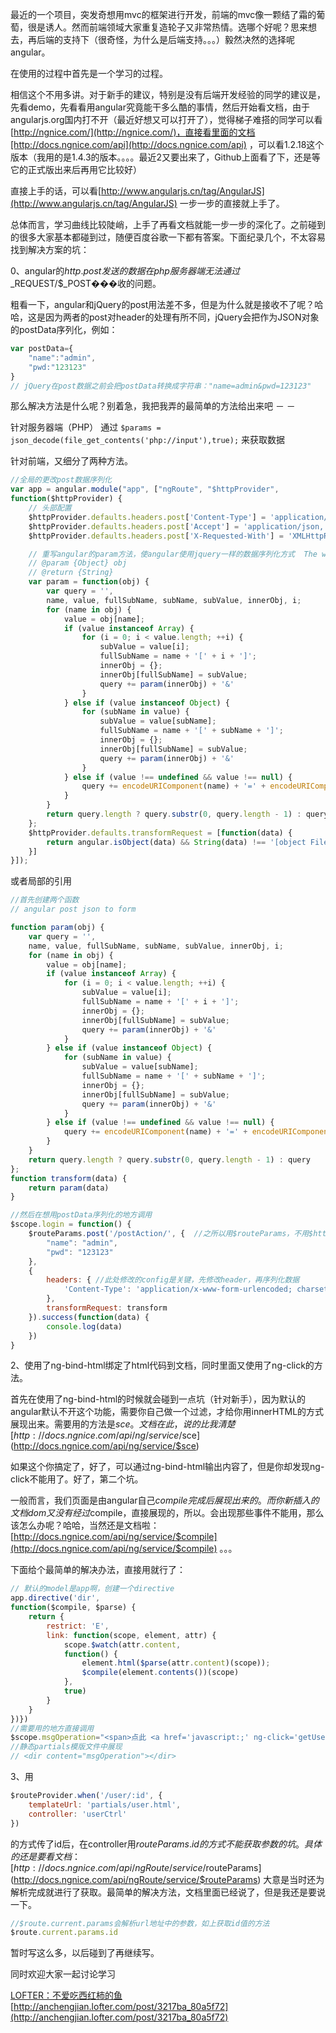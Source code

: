 最近的一个项目，突发奇想用mvc的框架进行开发，前端的mvc像一颗结了霜的葡萄，很是诱人。然而前端领域大家重复造轮子又非常热情。选哪个好呢？思来想去，再后端的支持下（很奇怪，为什么是后端支持。。。）毅然决然的选择呢angular。

在使用的过程中首先是一个学习的过程。

相信这个不用多讲。对于新手的建议，特别是没有后端开发经验的同学的建议是，先看demo，先看看用angular究竟能干多么酷的事情，然后开始看文档，由于angularjs.org国内打不开（最近好想又可以打开了），觉得梯子难搭的同学可以看[http://ngnice.com/](http://ngnice.com/)，直接看里面的文档[http://docs.ngnice.com/api](http://docs.ngnice.com/api) ，可以看1.2.18这个版本（我用的是1.4.3的版本。。。。最近2又要出来了，Github上面看了下，还是等它的正式版出来后再用它比较好）

直接上手的话，可以看[http://www.angularjs.cn/tag/AngularJS](http://www.angularjs.cn/tag/AngularJS) 一步一步的直接就上手了。

总体而言，学习曲线比较陡峭，上手了再看文档就能一步一步的深化了。之前碰到的很多大家基本都碰到过，随便百度谷歌一下都有答案。下面纪录几个，不太容易找到解决方案的坑：

0、angular的$http.post发送的数据在php服务器端无法通过$_REQUEST/$_POST���收的问题。

粗看一下，angular和jQuery的post用法差不多，但是为什么就是接收不了呢？哈哈，这是因为两者的post对header的处理有所不同，jQuery会把作为JSON对象的postData序列化，例如：

```JavaScript
var postData={
    "name":"admin",
    "pwd:"123123"
}
// jQuery在post数据之前会把postData转换成字符串："name=admin&pwd=123123"
```

那么解决方法是什么呢？别着急，我把我弄的最简单的方法给出来吧 － －

针对服务器端（PHP）
通过 `$params = json_decode(file_get_contents('php://input'),true);` 来获取数据 

针对前端，又细分了两种方法。
```JavaScript
//全局的更改post数据序列化
var app = angular.module("app", ["ngRoute", "$httpProvider",
function($httpProvider) {
    // 头部配置
    $httpProvider.defaults.headers.post['Content-Type'] = 'application/x-www-form-urlencoded;charset=utf-8';
    $httpProvider.defaults.headers.post['Accept'] = 'application/json, text/javascript, */*; q=0.01';
    $httpProvider.defaults.headers.post['X-Requested-With'] = 'XMLHttpRequest';

    // 重写angular的param方法，使angular使用jquery一样的数据序列化方式  The workhorse; converts an object to x-www-form-urlencoded serialization.
    // @param {Object} obj
    // @return {String}
    var param = function(obj) {
        var query = '',
        name, value, fullSubName, subName, subValue, innerObj, i;
        for (name in obj) {
            value = obj[name];
            if (value instanceof Array) {
                for (i = 0; i < value.length; ++i) {
                    subValue = value[i];
                    fullSubName = name + '[' + i + ']';
                    innerObj = {};
                    innerObj[fullSubName] = subValue;
                    query += param(innerObj) + '&'
                }
            } else if (value instanceof Object) {
                for (subName in value) {
                    subValue = value[subName];
                    fullSubName = name + '[' + subName + ']';
                    innerObj = {};
                    innerObj[fullSubName] = subValue;
                    query += param(innerObj) + '&'
                }
            } else if (value !== undefined && value !== null) {
                query += encodeURIComponent(name) + '=' + encodeURIComponent(value) + '&'
            }
        }
        return query.length ? query.substr(0, query.length - 1) : query
    };
    $httpProvider.defaults.transformRequest = [function(data) {
        return angular.isObject(data) && String(data) !== '[object File]' ? param(data) : data
    }]
}]);
```

或者局部的引用

```JavaScript
//首先创建两个函数
// angular post json to form

function param(obj) {
    var query = '',
    name, value, fullSubName, subName, subValue, innerObj, i;
    for (name in obj) {
        value = obj[name];
        if (value instanceof Array) {
            for (i = 0; i < value.length; ++i) {
                subValue = value[i];
                fullSubName = name + '[' + i + ']';
                innerObj = {};
                innerObj[fullSubName] = subValue;
                query += param(innerObj) + '&'
            }
        } else if (value instanceof Object) {
            for (subName in value) {
                subValue = value[subName];
                fullSubName = name + '[' + subName + ']';
                innerObj = {};
                innerObj[fullSubName] = subValue;
                query += param(innerObj) + '&'
            }
        } else if (value !== undefined && value !== null) {
            query += encodeURIComponent(name) + '=' + encodeURIComponent(value) + '&'
        }
    }
    return query.length ? query.substr(0, query.length - 1) : query
};
function transform(data) {
    return param(data)
}

//然后在想用postData序列化的地方调用
$scope.login = function() {
    $routeParams.post('/postAction/', {  //之所以用$routeParams，不用$http是因为我用了ngRoute，在每个具体的controller中$routeParams取代了$http，算个小坑，不值提
        "name": "admin",
        "pwd": "123123"
    },
    {
        headers: { //此处修改的config是关键，先修改header，再序列化数据
            'Content-Type': 'application/x-www-form-urlencoded; charset=UTF-8'
        },
        transformRequest: transform
    }).success(function(data) {
        console.log(data)
    })
}
```

2、使用了ng-bind-html绑定了html代码到文档，同时里面又使用了ng-click的方法。

首先在使用了ng-bind-html的时候就会碰到一点坑（针对新手），因为默认的angular默认不开这个功能，需要你自己做一个过滤，才给你用innerHTML的方式展现出来。需要用的方法是$sce。文档在此，说的比我清楚 [http://docs.ngnice.com/api/ng/service/$sce](http://docs.ngnice.com/api/ng/service/$sce)

如果这个你搞定了，好了，可以通过ng-bind-html输出内容了，但是你却发现ng-click不能用了。好了，第二个坑。

一般而言，我们页面是由angular自己$compile完成后展现出来的。而你新插入的文档dom又没有经过$compile，直接展现的，所以。会出现那些事件不能用，那么该怎么办呢？哈哈，当然还是文档啦：[http://docs.ngnice.com/api/ng/service/$compile](http://docs.ngnice.com/api/ng/service/$compile) 。。。

下面给个最简单的解决办法，直接用就行了：
```JavaScript
// 默认的model是app啊，创建一个directive
app.directive('dir',
function($compile, $parse) {
    return {
        restrict: 'E',
        link: function(scope, element, attr) {
            scope.$watch(attr.content,
            function() {
                element.html($parse(attr.content)(scope));
                $compile(element.contents())(scope)
            },
            true)
        }
    }
})})
//需要用的地方直接调用
$scope.msgOperation="<span>点此 <a href='javascript:;' ng-click='getUserInfo()'>重新获取</a>用户信息</span>";
//静态partials模版文件中展现
// <dir content="msgOperation"></dir>
```

3、用
```JavaScript
$routeProvider.when('/user/:id', {
    templateUrl: 'partials/user.html',
    controller: 'userCtrl'
})
```
的方式传了id后，在controller用$routeParams.id的方式不能获取参数的坑。具体的还是要看文档：[http://docs.ngnice.com/api/ngRoute/service/$routeParams](http://docs.ngnice.com/api/ngRoute/service/$routeParams) 大意是当时还为解析完成就进行了获取。最简单的解决方法，文档里面已经说了，但是我还是要说一下。
```JavaScript
//$route.current.params会解析url地址中的参数，如上获取id值的方法
$route.current.params.id 
```

暂时写这么多，以后碰到了再继续写。

同时欢迎大家一起讨论学习

[LOFTER：不爱吃西红柿的鱼](http://anchengjian.lofter.com)   [http://anchengjian.lofter.com/post/3217ba_80a5f72](http://anchengjian.lofter.com/post/3217ba_80a5f72)